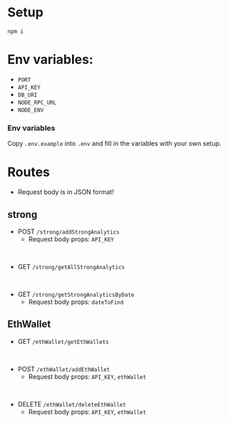# Setup
`npm i`

# Env variables:
- `PORT`
- `API_KEY`
- `DB_URI`
- `NODE_RPC_URL`
- `NODE_ENV`

### Env variables
Copy `.env.example` into `.env` and fill in the variables with your own setup.

# Routes

- Request body is in JSON format!

## strong
- POST `/strong/addStrongAnalytics`
  - Request body props: `API_KEY`

<br>

- GET `/strong/getAllStrongAnalytics`

<br>

- GET `/strong/getStrongAnalyticsByDate`
  - Request body props: `dateToFind`

## EthWallet

- GET `/ethWallet/getEthWallets`

<br>

- POST `/ethWallet/addEthWallet`
  - Request body props: `API_KEY`, `ethWallet`

<br>

- DELETE `/ethWallet/deleteEthWallet`
  - Request body props: `API_KEY`, `ethWallet`
